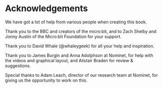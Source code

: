 Acknowledgements
================

We have got a lot of help from various people when creating this book. 

Thank you to the BBC and creators of the micro:bit, and to Zach Shelby and Jonny Austin of the Micro:bit Foundation for your support.

Thank you to David Whale (@whaleygeek) for all your help and inspiration.

Thank you to James Burgin and Anna Adolphson at Nominet, for help with the videos and graphical layout, and Alistair Braden for review & suggestions.

Special thanks to Adam Leach, director of our research team at Nominet, for giving us the opportunity to work on this.